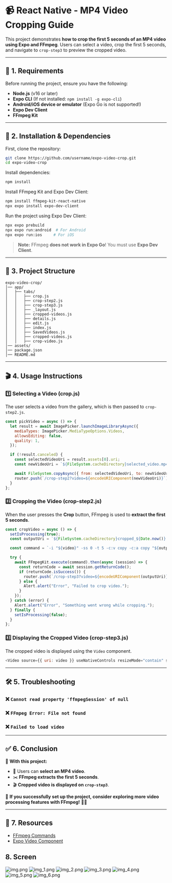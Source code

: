 # 📹 React Native - MP4 Video Cropping Guide

This project demonstrates **how to crop the first 5 seconds of an MP4 video using Expo and FFmpeg**. Users can select a video, crop the first 5 seconds, and navigate to `crop-step3` to preview the cropped video.

---

## 📌 **1. Requirements**
Before running the project, ensure you have the following:

- **Node.js** (v16 or later)
- **Expo CLI** (If not installed: `npm install -g expo-cli`)
- **Android/iOS device or emulator** (Expo Go is not supported!)
- **Expo Dev Client**
- **FFmpeg Kit**

---

## 🚀 **2. Installation & Dependencies**

First, clone the repository:
```sh
git clone https://github.com/username/expo-video-crop.git
cd expo-video-crop
```

Install dependencies:
```sh
npm install
```

Install FFmpeg Kit and Expo Dev Client:
```sh
npm install ffmpeg-kit-react-native
npx expo install expo-dev-client
```

Run the project using Expo Dev Client:
```sh
npx expo prebuild
npx expo run:android  # For Android
npx expo run:ios     # For iOS
```

> **Note:** FFmpeg **does not work in Expo Go**! You must use **Expo Dev Client**.

---

## 📂 **3. Project Structure**
```
expo-video-crop/
│── app/
│   ├── tabs/
│   │   ├── crop.js          
│   │   ├── crop-step2.js    
│   │   ├── crop-step3.js    
│   │   ├── _layout.js    
│   │   ├── cropped-videos.js    
│   │   ├── details.js        
│   │   ├── edit.js
│   │   ├── index.js
│   │   ├── SavedVideos.js   
│   │   ├── cropped-videos.js 
│   │   ├── crop-video.js    
│── assets/
│── package.json
│── README.md
```

---

## 🎬 **4. Usage Instructions**

### 1️⃣ **Selecting a Video (crop.js)**
The user selects a video from the gallery, which is then passed to `crop-step2.js`.

```javascript
const pickVideo = async () => {
  let result = await ImagePicker.launchImageLibraryAsync({
    mediaTypes: ImagePicker.MediaTypeOptions.Videos,
    allowsEditing: false,
    quality: 1,
  });

  if (!result.canceled) {
    const selectedVideoUri = result.assets[0].uri;
    const newVideoUri = `${FileSystem.cacheDirectory}selected_video.mp4`;

    await FileSystem.copyAsync({ from: selectedVideoUri, to: newVideoUri });
    router.push(`/crop-step2?video=${encodeURIComponent(newVideoUri)}`);
  }
};
```

### 2️⃣ **Cropping the Video (crop-step2.js)**
When the user presses the **Crop** button, FFmpeg is used to **extract the first 5 seconds**.

```javascript
const cropVideo = async () => {
  setIsProcessing(true);
  const outputUri = `${FileSystem.cacheDirectory}cropped_${Date.now()}.mp4`;

  const command = `-i "${video}" -ss 0 -t 5 -c:v copy -c:a copy "${outputUri}"`;

  try {
    await FFmpegKit.execute(command).then(async (session) => {
      const returnCode = await session.getReturnCode();
      if (returnCode.isSuccess()) {
        router.push(`/crop-step3?video=${encodeURIComponent(outputUri)}`);
      } else {
        Alert.alert("Error", "Failed to crop video.");
      }
    });
  } catch (error) {
    Alert.alert("Error", "Something went wrong while cropping.");
  } finally {
    setIsProcessing(false);
  }
};
```

### 3️⃣ **Displaying the Cropped Video (crop-step3.js)**
The cropped video is displayed using the `Video` component.

```javascript
<Video source={{ uri: video }} useNativeControls resizeMode="contain" style={styles.video} />
```

---

## 🛠 **5. Troubleshooting**

### ❌ `Cannot read property 'ffmpegSession' of null`
### ❌ `FFmpeg Error: File not found`
### ❌ `Failed to load video`

---

## ✅ **6. Conclusion**
🚀 **With this project:**
- 📂 Users can **select an MP4 video**.
- ✂️ **FFmpeg extracts the first 5 seconds**.
- 🎬 **Cropped video is displayed on `crop-step3`**.

📌 **If you successfully set up the project, consider exploring more video processing features with FFmpeg!** 🚀🔥

---

## 🔗 **7. Resources**
- [FFmpeg Commands](https://ffmpeg.org/ffmpeg.html)
- [Expo Video Component](https://docs.expo.dev/versions/latest/sdk/video/)

## **8. Screen**
![img.png](img.png)
![img_1.png](img_1.png)
![img_2.png](img_2.png)
![img_3.png](img_3.png)
![img_4.png](img_4.png)
![img_5.png](img_5.png)
![img_6.png](img_6.png)
